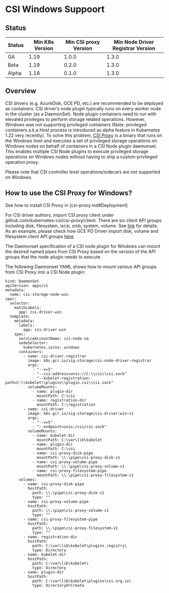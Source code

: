 # CSI Windows Suppoort

## Status

Status | Min K8s Version | Min CSI proxy Version | Min Node Driver Registrar Version
--|--|--|--
GA | 1.19 | 1.0.0 | 1.3.0
Beta | 1.19 | 0.2.0 | 1.3.0
Alpha | 1.18 | 0.1.0 | 1.3.0


## Overview

CSI drivers (e.g. AzureDisk, GCE PD, etc.) are recommended to be deployed as containers. CSI driver’s node plugin typically runs on every worker node in the cluster (as a DaemonSet). Node plugin containers need to run with elevated privileges to perform storage related operations. However, Windows was not supporting privileged containers (Note: privileged containers a.k.a Host process is introduced as alpha feature in Kubernetes 1.22 very recently). To solve this problem, [CSI Proxy](https://github.com/kubernetes-csi/csi-proxy) is a binary that runs on the Windows host and executes a set of privileged storage operations on Windows nodes on behalf of containers in a CSI Node plugin daemonset. This enables multiple CSI Node plugins to execute privileged storage operations on Windows nodes without having to ship a custom privileged operation proxy.

Please note that CSI controller level operations/sidecars are not supported on Windows.

## How to use the CSI Proxy for Windows?
See how to install CSI Proxy in [csi-proxy.md#Deployment]

For CSI driver authors, import CSI proxy client under github.com/kubernetes-csi/csi-proxy/client. There are six client API groups including disk, filesystem, iscsi, smb, system, volume. See [link](https://github.com/kubernetes-csi/csi-proxy/tree/master/client/groups) for details.
As an example, please check how GCE PD Driver import disk, volume and filesystem client API groups [here](https://github.com/kubernetes-sigs/gcp-compute-persistent-disk-csi-driver/blob/release-1.2/pkg/mount-manager/safe-mounter_windows.go#L28)

The Daemonset specification of a CSI node plugin for Windows can mount the desired named pipes from CSI Proxy based on the version of the API groups that the node-plugin needs to execute.


The following Daemonset YAML shows how to mount various API groups from CSI Proxy into a CSI Node plugin:

```
kind: DaemonSet
apiVersion: apps/v1
metadata:
  name: csi-storage-node-win
spec:
  selector:
    matchLabels:
      app: csi-driver-win
  template:
    metadata:
      labels:
        app: csi-driver-win
    spec:
      serviceAccountName: csi-node-sa
      nodeSelector:
        kubernetes.io/os: windows
      containers:
        - name: csi-driver-registrar
          image: k8s.gcr.io/sig-storage/csi-node-driver-registrar
          args:
            - "--v=5"
            - "--csi-address=unix://C:\\csi\\csi.sock"
            - "--kubelet-registration-path=C:\\kubelet\\plugins\\plugin.csi\\csi.sock"
          volumeMounts:
            - name: plugin-dir
              mountPath: C:\csi
            - name: registration-dir
              mountPath: C:\registration
        - name: csi-driver
          image: k8s.gcr.io/sig-storage/csi-driver:win-v1
          args:
            - "--v=5"
            - "--endpoint=unix:/csi/csi.sock"
          volumeMounts:
            - name: kubelet-dir
              mountPath: C:\var\lib\kubelet
            - name: plugin-dir
              mountPath: C:\csi
            - name: csi-proxy-disk-pipe
              mountPath: \\.\pipe\csi-proxy-disk-v1
            - name: csi-proxy-volume-pipe
              mountPath: \\.\pipe\csi-proxy-volume-v1
            - name: csi-proxy-filesystem-pipe
              mountPath: \\.\pipe\csi-proxy-filesystem-v1
      volumes:
        - name: csi-proxy-disk-pipe
          hostPath:
            path: \\.\pipe\csi-proxy-disk-v1
            type: ""
        - name: csi-proxy-volume-pipe
          hostPath:
            path: \\.\pipe\csi-proxy-volume-v1
            type: ""
        - name: csi-proxy-filesystem-pipe
          hostPath:
            path: \\.\pipe\csi-proxy-filesystem-v1
            type: ""
        - name: registration-dir
          hostPath:
            path: C:\var\lib\kubelet\plugins_registry\
            type: Directory
        - name: kubelet-dir
          hostPath:
            path: C:\var\lib\kubelet\
            type: Directory
        - name: plugin-dir
          hostPath:
            path: C:\var\lib\kubelet\plugins\csi.org.io\
            type: DirectoryOrCreate
```

